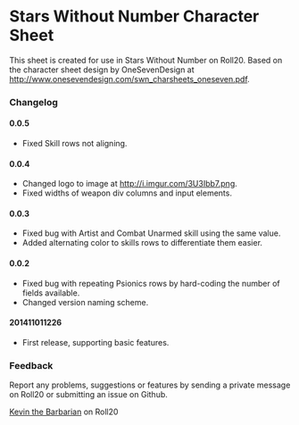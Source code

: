 # Stars Without Number Character Sheet

This sheet is created for use in Stars Without Number on Roll20. Based on the character sheet design by OneSevenDesign at http://www.onesevendesign.com/swn_charsheets_oneseven.pdf.

### Changelog

#### 0.0.5

* Fixed Skill rows not aligning.

#### 0.0.4

* Changed logo to image at http://i.imgur.com/3U3Ibb7.png.
* Fixed widths of weapon div columns and input elements.

#### 0.0.3

* Fixed bug with Artist and Combat Unarmed skill using the same value.
* Added alternating color to skills rows to differentiate them easier.

#### 0.0.2

* Fixed bug with repeating Psionics rows by hard-coding the number of fields available.
* Changed version naming scheme.

#### 201411011226

* First release, supporting basic features.

### Feedback

Report any problems, suggestions or features by sending a private message on Roll20 or submitting an issue on Github.

[Kevin the Barbarian](https://app.roll20.net/users/565104/kevin-the-barbarian) on Roll20